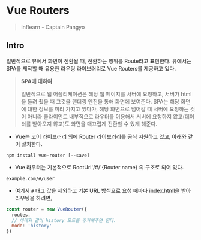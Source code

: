 # Vue Routers

> Inflearn - Captain Pangyo

## Intro

일반적으로 뷰에서 화면이 전환될 때, 전환하는 행위를 Route라고 표현한다. 뷰에서는 SPA를 제작할 때 유용한 라우팅 라이브러리로 Vue Routers를 제공하고 있다.

> **SPA에 대하여**
>
> 일반적으로 웹 어플리케이션은 해당 웹 페이지를 서버에 요청하고, 서버가 html을 돌려 줬을 때 그것을 랜더링 엔진을 통해 화면에 보여준다. SPA는 해당 화면에 대한 정보를 미리 가지고 있다가, 해당 화면으로 넘어갈 때 서버에 요청하는 것이 아니라 클라이언트 내부적으로 라우터를 이용해서 서버에 요청하지 않고(데이터를 받아오지 않고)도 화면을 매끄럽게 전환할 수 있게 해준다.

* Vue는 코어 라이브러리 외에 Router 라이브러리를 공식 지원하고 있고, 아래와 같이 설치한다.

```shell
npm install vue-router [--save]
```

* Vue 라우터는 기본적으로 RootUrl'/#/'{Router name} 의 구조로 되어 있다.

```text
example.com/#/user
```

* 여기서 `#` 태그 값을 제외하고 기본 URL 방식으로 요청 때마다 index.html을 받아 라우팅을 하려면,

```js
const router = new VueRouter({
  routes,
  // 아래와 같이 history 모드를 추가해주면 된다.
  mode: 'history'
})
```

